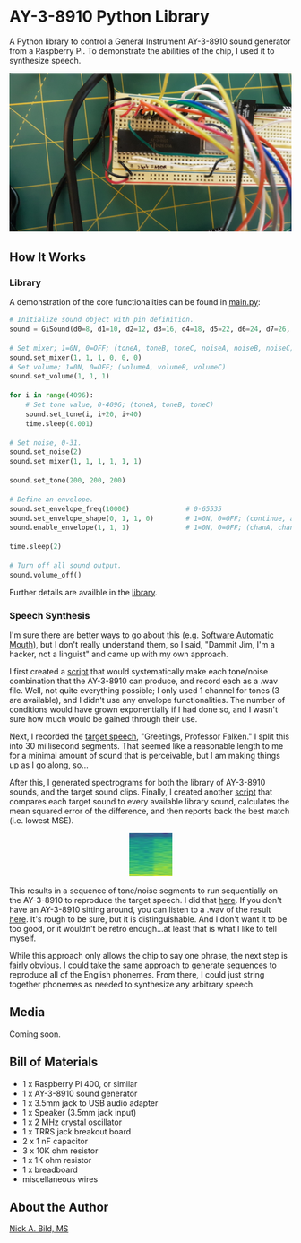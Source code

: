 # AY-3-8910 Python Library

A Python library to control a General Instrument AY-3-8910 sound generator from a Raspberry Pi.  To demonstrate the abilities of the chip, I used it to synthesize speech.

<p align="center">
<img src="https://raw.githubusercontent.com/nickbild/ay-3-8910/main/media/breadboard_close_sm.jpg">
</p>

## How It Works

### Library

A demonstration of the core functionalities can be found in [main.py](https://github.com/nickbild/ay-3-8910/blob/main/main.py):

```python
# Initialize sound object with pin definition.
sound = GiSound(d0=8, d1=10, d2=12, d3=16, d4=18, d5=22, d6=24, d7=26, bc1=36, bdir=38, reset=40)

# Set mixer; 1=0N, 0=OFF; (toneA, toneB, toneC, noiseA, noiseB, noiseC)
sound.set_mixer(1, 1, 1, 0, 0, 0)
# Set volume; 1=0N, 0=OFF; (volumeA, volumeB, volumeC)
sound.set_volume(1, 1, 1)
    
for i in range(4096):
    # Set tone value, 0-4096; (toneA, toneB, toneC)
    sound.set_tone(i, i+20, i+40)
    time.sleep(0.001)

# Set noise, 0-31.
sound.set_noise(2)
sound.set_mixer(1, 1, 1, 1, 1, 1)

sound.set_tone(200, 200, 200)

# Define an envelope.
sound.set_envelope_freq(10000)              # 0-65535
sound.set_envelope_shape(0, 1, 1, 0)        # 1=0N, 0=OFF; (continue, attack, alternate, hold)
sound.enable_envelope(1, 1, 1)              # 1=0N, 0=OFF; (chanA, chanB, chanC)

time.sleep(2)
    
# Turn off all sound output.
sound.volume_off()
```

Further details are availble in the [library](https://github.com/nickbild/ay-3-8910/blob/main/gi_sound.py).

### Speech Synthesis

I'm sure there are better ways to go about this (e.g. [Software Automatic Mouth](https://en.wikipedia.org/wiki/Software_Automatic_Mouth)), but I don't really understand them, so I said, "Dammit Jim, I'm a hacker, not a linguist" and came up with my own approach.

I first created a [script](https://github.com/nickbild/ay-3-8910/blob/main/create_library.py) that would systematically make each tone/noise combination that the AY-3-8910 can produce, and record each as a .wav file.  Well, not quite everything possible; I only used 1 channel for tones (3 are available), and I didn't use any envelope functionalities.  The number of conditions would have grown exponentially if I had done so, and I wasn't sure how much would be gained through their use.

Next, I recorded the [target speech](https://github.com/nickbild/ay-3-8910/blob/main/greetings_mono.wav), "Greetings, Professor Falken."  I split this into 30 millisecond segments.  That seemed like a reasonable length to me for a minimal amount of sound that is perceivable, but I am making things up as I go along, so...

After this, I generated spectrograms for both the library of AY-3-8910 sounds, and the target sound clips.  Finally, I created another [script](https://github.com/nickbild/ay-3-8910/blob/main/compare_spectrograms.py) that compares each target sound to every available library sound, calculates the mean squared error of the difference, and then reports back the best match (i.e. lowest MSE).

<p align="center">
<img src="https://github.com/nickbild/ay-3-8910/raw/main/audio_target_spectrograms/greetings_1080-1110.wav.jpg">
</p>

This results in a sequence of tone/noise segments to run sequentially on the AY-3-8910 to reproduce the target speech.  I did that [here](https://github.com/nickbild/ay-3-8910/blob/main/speech.py).  If you don't have an AY-3-8910 sitting around, you can listen to a .wav of the result [here](https://github.com/nickbild/ay-3-8910/blob/main/greetings_synthesized.wav?raw=true).  It's rough to be sure, but it is distinguishable.  And I don't want it to be too good, or it wouldn't be retro enough...at least that is what I like to tell myself.

While this approach only allows the chip to say one phrase, the next step is fairly obvious.  I could take the same approach to generate sequences to reproduce all of the English phonemes.  From there, I could just string together phonemes as needed to synthesize any arbitrary speech.

## Media

Coming soon.

## Bill of Materials

- 1 x Raspberry Pi 400, or similar
- 1 x AY-3-8910 sound generator
- 1 x 3.5mm jack to USB audio adapter
- 1 x Speaker (3.5mm jack input)
- 1 x 2 MHz crystal oscillator
- 1 x TRRS jack breakout board
- 2 x 1 nF capacitor
- 3 x 10K ohm resistor
- 1 x 1K ohm resistor
- 1 x breadboard
- miscellaneous wires

## About the Author

[Nick A. Bild, MS](https://nickbild79.firebaseapp.com/#!/)
